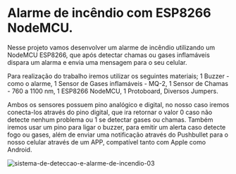 # Alarme de incêndio com ESP8266 NodeMCU.

Nesse projeto vamos desenvolver um alarme de incêndio utilizando um NodeMCU ESP8266, que após detectar chamas ou gases
inflamáveis dispara um alarma e envia uma mensagem para o seu celular.

Para realização do trabalho iremos utilizar os seguintes materiais;
   1 Buzzer - como o alarme,
   1 Sensor de Gases inflamáveis - MQ-2,
   1 Sensor de Chamas - 760 a 1100 nm,
   1 ESP8266 NodeMCU,
   1 Protoboard,
Diversos Jumpers.

Ambos os sensores possuem pino analógico e digital,
no nosso caso iremos conecta-los através do pino digital,
que ira retornar o valor 0 caso não detecte nenhum problema ou 1 se detectar gases ou chamas.
Também iremos usar um pino para ligar o buzzer, para emitir um alerta caso detecte fogo ou gases, 
além de enviar uma notificação através do Pushbullet para o nosso celular através de um APP, compatível tanto com Apple
como Android.


![sistema-de-deteccao-e-alarme-de-incendio-03](https://user-images.githubusercontent.com/56637793/67402592-2e701c00-f587-11e9-9d9e-9997a943fe86.jpg)
